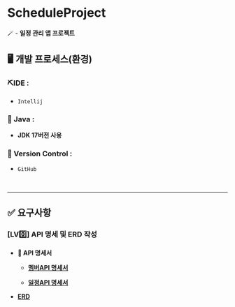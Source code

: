 # ScheduleProject

🪄 - **일정 관리 앱 프로젝트**

## 🖥️ 개발 프로세스(환경)

### ⛏️IDE :
- `Intellij`

### 📌 Java :
- **JDK 17버전 사용**

### 🔁 Version Control :
- `GitHub`

<br>
<hr>

## ✅ 요구사항

### [LV0️⃣] API 명세 및 ERD 작성

- **🍭 API 명세서** 

  - **[멤버API 명세서](https://documenter.getpostman.com/view/44617139/2sB2jAcTv4)**

  - **[일정API 명세서](https://documenter.getpostman.com/view/44617139/2sB2jAcU4r)**


- **[ERD](https://www.erdcloud.com/d/Nb9nYKe988ckh29W6)**




